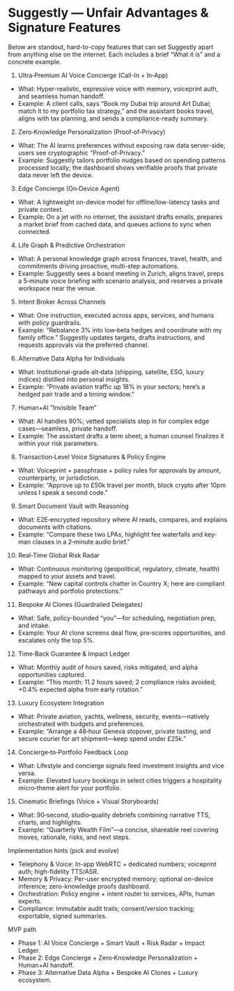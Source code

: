 # Suggestly — Unfair Advantages & Signature Features

Below are standout, hard-to-copy features that can set Suggestly apart from anything else on the internet. Each includes a brief “What it is” and a concrete example.

1) Ultra‑Premium AI Voice Concierge (Call-In + In‑App)
- What: Hyper-realistic, expressive voice with memory, voiceprint auth, and seamless human handoff.
- Example: A client calls, says “Book my Dubai trip around Art Dubai; match it to my portfolio tax strategy,” and the assistant books travel, aligns with tax planning, and sends a compliance-ready summary.

2) Zero‑Knowledge Personalization (Proof‑of‑Privacy)
- What: The AI learns preferences without exposing raw data server-side; users see cryptographic “Proof-of-Privacy.”
- Example: Suggestly tailors portfolio nudges based on spending patterns processed locally; the dashboard shows verifiable proofs that private data never left the device.

3) Edge Concierge (On‑Device Agent)
- What: A lightweight on-device model for offline/low-latency tasks and private context.
- Example: On a jet with no internet, the assistant drafts emails, prepares a market brief from cached data, and queues actions to sync when connected.

4) Life Graph & Predictive Orchestration
- What: A personal knowledge graph across finances, travel, health, and commitments driving proactive, multi-step automations.
- Example: Suggestly sees a board meeting in Zurich, aligns travel, preps a 5‑minute voice briefing with scenario analysis, and reserves a private workspace near the venue.

5) Intent Broker Across Channels
- What: One instruction, executed across apps, services, and humans with policy guardrails.
- Example: “Rebalance 3% into low‑beta hedges and coordinate with my family office.” Suggestly updates targets, drafts instructions, and requests approvals via the preferred channel.

6) Alternative Data Alpha for Individuals
- What: Institutional-grade alt‑data (shipping, satellite, ESG, luxury indices) distilled into personal insights.
- Example: “Private aviation traffic up 18% in your sectors; here’s a hedged pair trade and a timing window.”

7) Human+AI “Invisible Team”
- What: AI handles 90%; vetted specialists step in for complex edge cases—seamless, private handoff.
- Example: The assistant drafts a term sheet; a human counsel finalizes it within your risk parameters.

8) Transaction‑Level Voice Signatures & Policy Engine
- What: Voiceprint + passphrase + policy rules for approvals by amount, counterparty, or jurisdiction.
- Example: “Approve up to £50k travel per month, block crypto after 10pm unless I speak a second code.”

9) Smart Document Vault with Reasoning
- What: E2E‑encrypted repository where AI reads, compares, and explains documents with citations.
- Example: “Compare these two LPAs, highlight fee waterfalls and key-man clauses in a 2‑minute audio brief.”

10) Real‑Time Global Risk Radar
- What: Continuous monitoring (geopolitical, regulatory, climate, health) mapped to your assets and travel.
- Example: “New capital controls chatter in Country X; here are compliant pathways and portfolio protections.”

11) Bespoke AI Clones (Guardrailed Delegates)
- What: Safe, policy-bounded “you”—for scheduling, negotiation prep, and intake.
- Example: Your AI clone screens deal flow, pre‑scores opportunities, and escalates only the top 5%.

12) Time‑Back Guarantee & Impact Ledger
- What: Monthly audit of hours saved, risks mitigated, and alpha opportunities captured.
- Example: “This month: 11.2 hours saved; 2 compliance risks avoided; +0.4% expected alpha from early rotation.”

13) Luxury Ecosystem Integration
- What: Private aviation, yachts, wellness, security, events—natively orchestrated with budgets and preferences.
- Example: “Arrange a 48‑hour Geneva stopover, private tasting, and secure courier for art shipment—keep spend under £25k.”

14) Concierge‑to‑Portfolio Feedback Loop
- What: Lifestyle and concierge signals feed investment insights and vice versa.
- Example: Elevated luxury bookings in select cities triggers a hospitality micro‑theme alert for your portfolio.

15) Cinematic Briefings (Voice + Visual Storyboards)
- What: 90‑second, studio‑quality debriefs combining narrative TTS, charts, and highlights.
- Example: “Quarterly Wealth Film”—a concise, shareable reel covering moves, rationale, risks, and next steps.

Implementation hints (pick and evolve)
- Telephony & Voice: In-app WebRTC + dedicated numbers; voiceprint auth; high-fidelity TTS/ASR.
- Memory & Privacy: Per-user encrypted memory; optional on-device inference; zero-knowledge proofs dashboard.
- Orchestration: Policy engine + intent router to services, APIs, human experts.
- Compliance: Immutable audit trails; consent/version tracking; exportable, signed summaries.

MVP path
- Phase 1: AI Voice Concierge + Smart Vault + Risk Radar + Impact Ledger.
- Phase 2: Edge Concierge + Zero‑Knowledge Personalization + Human+AI handoff.
- Phase 3: Alternative Data Alpha + Bespoke AI Clones + Luxury ecosystem.
